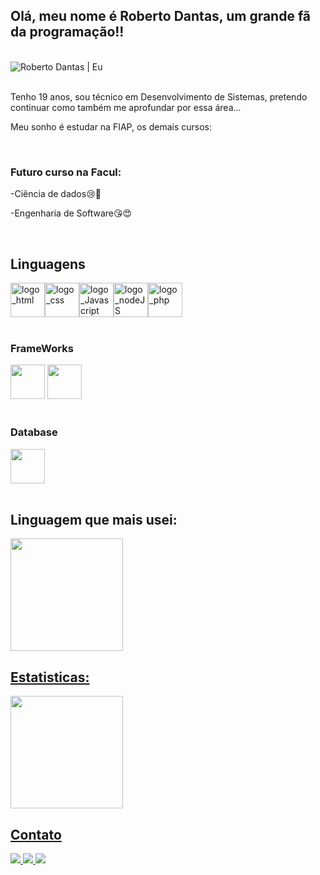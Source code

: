 ## Olá, meu nome é Roberto Dantas, um grande fã da programação!!

</br>

<div>
  <img src="./media/roberto.jpg" alt="Roberto Dantas | Eu"/>
</div>

</br>

<div>
  <p>Tenho 19 anos, sou técnico em Desenvolvimento de Sistemas, pretendo continuar como também me aprofundar por essa área...</p>
  <p>Meu sonho é estudar na FIAP, os demais cursos:</p>
  </br>
  <h3><b>Futuro curso na Facul:</b></h3>
  <p>-Ciência de dados😢🤪</p>
  <p>-Engenharia de Software😘😍</p>
</div>

</br>

## Linguagens
<div>
  <div>
    <img alt="logo_html" src="https://cdn.jsdelivr.net/gh/devicons/devicon/icons/html5/html5-original.svg" width="55" height="55"/><img alt="logo_css" src="https://cdn.jsdelivr.net/gh/devicons/devicon/icons/css3/css3-original.svg" width="55" height="55"/><img alt="logo_Javascript" src="https://cdn.jsdelivr.net/gh/devicons/devicon/icons/javascript/javascript-original.svg" width="55" height="55"/><img alt="logo_nodeJS" src="https://static-00.iconduck.com/assets.00/node-js-icon-1817x2048-g8tzf91e.png" width="55" height="55"/><img alt="logo_php" src="https://upload.wikimedia.org/wikipedia/commons/2/27/PHP-logo.svg" width="55" height="55"/>
          
  </div>  
  </br>
  <h3>FrameWorks</h3>
  <div>
    <img src="https://cdn.jsdelivr.net/gh/devicons/devicon/icons/react/react-original.svg" width="55" height="55"/>
    <img src="https://logos-world.net/wp-content/uploads/2022/01/NET-Framework-Symbol.png" height="55" />  
  </div>
  </br>
  <h3>Database</h3>
  <div>
    <img src="https://cdn.jsdelivr.net/gh/devicons/devicon/icons/microsoftsqlserver/microsoftsqlserver-plain-wordmark.svg" width="55" height="55"/>
  </div>
</div>
</br>

## Linguagem que mais usei:
<div>
<a href="https://github.com/Roberto-Dantas">
  <img height="180em" src="https://github-readme-stats.vercel.app/api/top-langs/?username=roberto-dantas&layout=compact&langs_count=7&theme=dracula&hide_title=true"/>
</div>

## Estatisticas:

<a href="https://github.com/Roberto-Dantas">
  <img height="180em" src="https://github-readme-stats.vercel.app/api?username=roberto-dantas&show_icons=true&theme=dracula&include_all_commits=true&count_private=true&hide_title=true"/>
</div>

  ## Contato
<div>
  <a href="https://instagram.com/rooo_oh_?igshid=ZGUzMzM3NWJiOQ==" target="_blank">
    <img src="https://img.shields.io/badge/-Instagram-%23E4405F?style=for-the-badge&logo=instagram&logoColor=white" target="_blank">
  </a>
  <a href = "mailto:robertodantas990@gmail.com">
    <img src="https://img.shields.io/badge/Gmail-D14836?style=for-the-badge&logo=gmail&logoColor=white" target="_blank">
  </a>
  <a href="https://www.linkedin.com/in/roberto-dantas-095795218" target="_blank">
    <img src="https://img.shields.io/badge/-LinkedIn-%230077B5?style=for-the-badge&logo=linkedin&logoColor=white" target="_blank">
  </a>   
</div>
